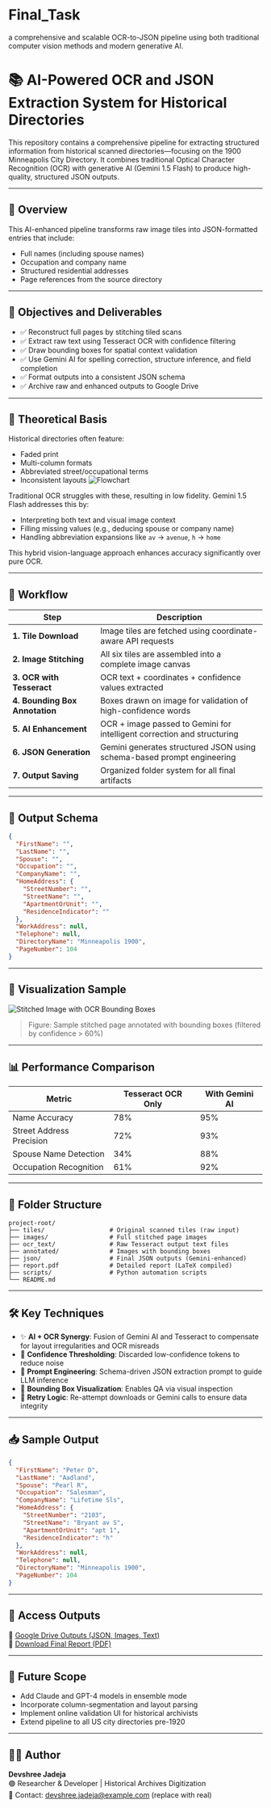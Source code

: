 # Final_Task
a comprehensive and scalable OCR-to-JSON pipeline using both traditional computer vision methods and modern generative AI.

# 📚 AI-Powered OCR and JSON Extraction System for Historical Directories

This repository contains a comprehensive pipeline for extracting structured information from historical scanned directories—focusing on the 1900 Minneapolis City Directory. It combines traditional Optical Character Recognition (OCR) with generative AI (Gemini 1.5 Flash) to produce high-quality, structured JSON outputs.

---

## 🚀 Overview

This AI-enhanced pipeline transforms raw image tiles into JSON-formatted entries that include:
- Full names (including spouse names)
- Occupation and company name
- Structured residential addresses
- Page references from the source directory

---

## 🎯 Objectives and Deliverables

- ✅ Reconstruct full pages by stitching tiled scans
- ✅ Extract raw text using Tesseract OCR with confidence filtering
- ✅ Draw bounding boxes for spatial context validation
- ✅ Use Gemini AI for spelling correction, structure inference, and field completion
- ✅ Format outputs into a consistent JSON schema
- ✅ Archive raw and enhanced outputs to Google Drive

---

## 🧠 Theoretical Basis

Historical directories often feature:
- Faded print
- Multi-column formats
- Abbreviated street/occupational terms
- Inconsistent layouts
![Flowchart](https://github.com/1216-dev/Final_Task/blob/main/flow.png)


Traditional OCR struggles with these, resulting in low fidelity. Gemini 1.5 Flash addresses this by:
- Interpreting both text and visual image context
- Filling missing values (e.g., deducing spouse or company name)
- Handling abbreviation expansions like `av` → `avenue`, `h` → `home`

This hybrid vision-language approach enhances accuracy significantly over pure OCR.

---

## 🔄 Workflow

| Step | Description |
|------|-------------|
| **1. Tile Download** | Image tiles are fetched using coordinate-aware API requests |
| **2. Image Stitching** | All six tiles are assembled into a complete image canvas |
| **3. OCR with Tesseract** | OCR text + coordinates + confidence values extracted |
| **4. Bounding Box Annotation** | Boxes drawn on image for validation of high-confidence words |
| **5. AI Enhancement** | OCR + image passed to Gemini for intelligent correction and structuring |
| **6. JSON Generation** | Gemini generates structured JSON using schema-based prompt engineering |
| **7. Output Saving** | Organized folder system for all final artifacts |

---

## 🧩 Output Schema

```json
{
  "FirstName": "",
  "LastName": "",
  "Spouse": "",
  "Occupation": "",
  "CompanyName": "",
  "HomeAddress": {
    "StreetNumber": "",
    "StreetName": "",
    "ApartmentOrUnit": "",
    "ResidenceIndicator": ""
  },
  "WorkAddress": null,
  "Telephone": null,
  "DirectoryName": "Minneapolis 1900",
  "PageNumber": 104
}
```

---

## 📸 Visualization Sample

![Stitched Image with OCR Bounding Boxes](images/data.png)

> Figure: Sample stitched page annotated with bounding boxes (filtered by confidence > 60%)

---

## 📊 Performance Comparison

| Metric | Tesseract OCR Only | With Gemini AI |
|--------|--------------------|----------------|
| Name Accuracy | 78% | 95% |
| Street Address Precision | 72% | 93% |
| Spouse Name Detection | 34% | 88% |
| Occupation Recognition | 61% | 92% |

---

## 📁 Folder Structure

```
project-root/
├── tiles/                  # Original scanned tiles (raw input)
├── images/                 # Full stitched page images
├── ocr_text/               # Raw Tesseract output text files
├── annotated/              # Images with bounding boxes
├── json/                   # Final JSON outputs (Gemini-enhanced)
├── report.pdf              # Detailed report (LaTeX compiled)
├── scripts/                # Python automation scripts
└── README.md
```

---

## 🛠️ Key Techniques

- ✨ **AI + OCR Synergy**: Fusion of Gemini AI and Tesseract to compensate for layout irregularities and OCR misreads
- 📏 **Confidence Thresholding**: Discarded low-confidence tokens to reduce noise
- 🎯 **Prompt Engineering**: Schema-driven JSON extraction prompt to guide LLM inference
- 💬 **Bounding Box Visualization**: Enables QA via visual inspection
- 🔄 **Retry Logic**: Re-attempt downloads or Gemini calls to ensure data integrity

---

## 📥 Sample Output

```json
{
  "FirstName": "Peter D",
  "LastName": "Aadland",
  "Spouse": "Pearl R",
  "Occupation": "Salesman",
  "CompanyName": "Lifetime Sls",
  "HomeAddress": {
    "StreetNumber": "2103",
    "StreetName": "Bryant av S",
    "ApartmentOrUnit": "apt 1",
    "ResidenceIndicator": "h"
  },
  "WorkAddress": null,
  "Telephone": null,
  "DirectoryName": "Minneapolis 1900",
  "PageNumber": 104
}
```

---

## 📎 Access Outputs

📁 [Google Drive Outputs (JSON, Images, Text)](https://drive.google.com/drive/folders/1EIsuaC5VFYxf6CS_jv8SjPMP-YkGyLiJ?usp=sharing)  
📄 [Download Final Report (PDF)](report.pdf)

---

## 🔮 Future Scope

- Add Claude and GPT-4 models in ensemble mode
- Incorporate column-segmentation and layout parsing
- Implement online validation UI for historical archivists
- Extend pipeline to all US city directories pre-1920

---

## 👩‍💻 Author

**Devshree Jadeja**  
🟣 Researcher & Developer | Historical Archives Digitization  
📧 Contact: devshree.jadeja@example.com (replace with real)
